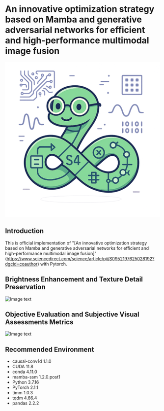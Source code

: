 # An innovative optimization strategy based on Mamba and generative adversarial networks for efficient and high-performance multimodal image fusion

![Image text](https://github.com/sunyichen1994/MMGFuse/blob/main/Figure/Mamba.png)

## Introduction

This is official implementation of "[An innovative optimization strategy based on Mamba and generative adversarial networks for efficient and high-performance multimodal image fusion]"(https://www.sciencedirect.com/science/article/pii/S0952197625028192?dgcid=coauthor) with Pytorch.

## Brightness Enhancement and Texture Detail Preservation
![Image text](https://github.com/sunyichen1994/MMGFuse/blob/main/Figure/F1.png)

## Objective Evaluation and Subjective Visual Assessments Metrics
![Image text](https://github.com/sunyichen1994/MMGFuse/blob/main/Figure/F2.png)

## Recommended Environment
 * causal-conv1d 1.1.0
 * CUDA 11.8
 * conda 4.11.0
 * mamba-ssm 1.2.0.post1
 * Python 3.7.16
 * PyTorch 2.1.1
 * timm 1.0.3
 * tqdm 4.66.4
 * pandas 2.2.2
